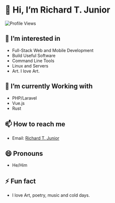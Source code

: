 # 👋 Hi, I’m Richard T. Junior

![Profile Views](https://komarev.com/ghpvc/?username=richardttn&color=blue)

## 👀 I’m interested in
- Full-Stack Web and Mobile Development
- Build Useful Software
- Command Line Tools
- Linux and Servers
- Art. I love Art.

## 🌱 I’m currently Working with
- PHP/Laravel
- Vue.js
- Rust


## 📫 How to reach me
- Email: [Richard T. Junior](mailto:richardthindwajuniuor@gmail.com)


## 😄 Pronouns
- He/Him

## ⚡ Fun fact
- I love Art, poetry, music and cold days.


